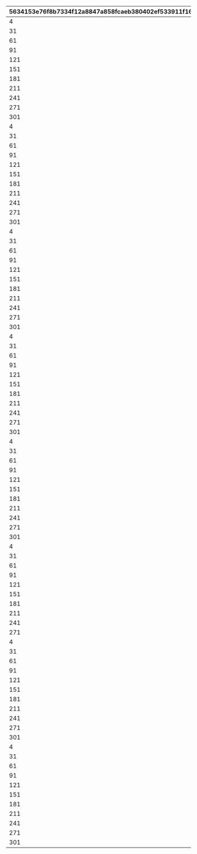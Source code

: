 |5634153e76f8b7334f12a8847a858fcaeb380402ef533911f164dd5b32636d58|5715acb4be4f0ad895cb0cd229f1e8e298af0dfde0fee294a39ab47c8aa204ba|ece501e058d21fc9aceb99ddfd606bb96856328c48f1899a785d0ea94a5e9117|ea1344180d95548d133691fc0b730470298e30769cd4fccef45496fc9f55ee07|d8f86e05d8d6ab7d39a223662915b18dc7479803968998e735b599daf9606201|103a5e5663f1b306ea811a6032008c06a0b1d37cae7f3e4d0836ab6b7f220314|d982c3cf11cc3e36a06f3cde8a4ee84cd28f2d88c29b0c1c056fa3256c2687af|ab504e830f5afb94768fc2e31fc2e985bf503a77867386c5901fbc18f861c361|18a645cb1468c28d6d92d03bb1bf15b524a31806fb53db241c261759f8333f21|4813428564b68d48f3a342a2289a39b402ddfefa74cf21c6c7a6fecf89cdda86|52b270734a526cdccd29b5fba424eca12008fd61b61dfe5d6564749ae0e36fdf|020ef58710cd3e354c9b70275f915c0f07f4cd6aaf2babd8db8128bc45b51057|20bd9170c50445831a6927c7e26c8d82be2af5104a8815a783d7ff35a22ea1b5|8996e7b975b1188f578792629b54f685800862411df52b50ead45fa941e13d87|
| --- | --- | --- | --- | --- | --- | --- | --- | --- | --- | --- | --- | --- | --- |
|4|30|6|1|7|1001|1|30|1|1|-1|1|1|1|
|31|60|6|1|11|1002|1|60|1|1|-1|1|1|1|
|61|90|6|1|15|1003|1|90|1|1|-1|1|1|1|
|91|120|6|1|19|1004|1|120|1|1|-1|1|1|1|
|121|150|6|1|23|1005|1|150|1|1|-1|1|1|1|
|151|180|6|1|27|1006|1|180|1|1|-1|1|1|1|
|181|210|6|1|29|1007|1|210|1|1|-1|1|1|1|
|211|240|6|1|31|1008|1|240|1|1|-1|1|1|1|
|241|270|6|1|31|1009|1|270|1|1|-1|1|1|1|
|271|300|6|1|31|1010|1|300|1|1|-1|1|1|1|
|301|310|6|1|31|1011|1|-1|1|1|-1|1|1|1|
|4|30|5|2|7|1101|1|30|1|1|-1|1|1|1|
|31|60|5|2|11|1102|1|60|1|1|-1|1|1|1|
|61|90|5|2|15|1103|1|90|1|1|-1|1|1|1|
|91|120|5|2|19|1104|1|120|1|1|-1|1|1|1|
|121|150|5|2|23|1105|1|150|1|1|-1|1|1|1|
|151|180|5|2|27|1106|1|180|1|1|-1|1|1|1|
|181|210|5|2|29|1107|1|210|1|1|-1|1|1|1|
|211|240|5|2|31|1108|1|240|1|1|-1|1|1|1|
|241|270|5|2|31|1109|1|270|1|1|-1|1|1|1|
|271|300|5|2|31|1110|1|300|1|1|-1|1|1|1|
|301|310|5|2|31|1111|1|-1|1|1|-1|1|1|1|
|4|-1|5|3|7|1201|1|30|1|1|-1|1|1|1|
|31|-1|5|3|11|1202|1|60|1|1|-1|1|1|1|
|61|-1|5|3|15|1203|1|90|1|1|-1|1|1|1|
|91|-1|5|3|19|1204|1|120|1|1|-1|1|1|1|
|121|-1|5|3|23|1205|1|150|1|1|-1|1|1|1|
|151|-1|5|3|27|1206|1|180|1|1|-1|1|1|1|
|181|-1|5|3|29|1207|1|210|1|1|-1|1|1|1|
|211|-1|5|3|31|1208|1|240|1|1|-1|1|1|1|
|241|-1|5|3|31|1209|1|270|1|1|-1|1|1|1|
|271|-1|5|3|31|1210|1|300|1|1|-1|1|1|1|
|301|-1|5|3|31|1211|1|-1|1|1|-1|1|1|1|
|4|30|5|4|7|1301|1|30|1|1|-1|1|1|1|
|31|60|5|4|10|1302|1|60|1|1|-1|1|1|1|
|61|90|5|4|13|1303|1|90|1|1|-1|1|1|1|
|91|120|5|4|16|1304|1|120|1|1|-1|1|1|1|
|121|150|5|4|19|1305|1|150|1|1|-1|1|1|1|
|151|180|5|4|22|1306|1|180|1|1|-1|1|1|1|
|181|210|5|4|25|1307|1|210|1|1|-1|1|1|1|
|211|240|5|4|28|1308|1|240|1|1|-1|1|1|1|
|241|270|5|4|28|1309|1|270|1|1|-1|1|1|1|
|271|300|5|4|28|1310|1|300|1|1|-1|1|1|1|
|301|310|5|4|28|1311|1|-1|1|1|-1|1|1|1|
|4|-1|5|5|7|1401|1|30|1|1|-1|1|1|1|
|31|-1|5|5|10|1402|1|60|1|1|-1|1|1|1|
|61|-1|5|5|13|1403|1|90|1|1|-1|1|1|1|
|91|-1|5|5|16|1404|1|120|1|1|-1|1|1|1|
|121|-1|5|5|19|1405|1|150|1|1|-1|1|1|1|
|151|-1|5|5|22|1406|1|180|1|1|-1|1|1|1|
|181|-1|5|5|25|1407|1|210|1|1|-1|1|1|1|
|211|-1|5|5|28|1408|1|240|1|1|-1|1|1|1|
|241|-1|5|5|28|1409|1|270|1|1|-1|1|1|1|
|271|-1|5|5|28|1410|1|300|1|1|-1|1|1|1|
|301|-1|5|5|28|1411|1|-1|1|1|-1|1|1|1|
|4|-1|3|6|7|1501|1|30|1|1|-1|1|1|1|
|31|-1|3|6|10|1502|1|60|1|1|-1|1|1|1|
|61|-1|3|6|13|1503|1|90|1|1|-1|1|1|1|
|91|-1|3|6|16|1504|1|120|1|1|-1|1|1|1|
|121|-1|3|6|19|1505|1|150|1|1|-1|1|1|1|
|151|-1|3|6|22|1506|1|180|1|1|-1|1|1|1|
|181|-1|3|6|22|1507|1|210|1|1|-1|1|1|1|
|211|-1|3|6|22|1508|1|240|1|1|-1|1|1|1|
|241|-1|3|6|22|1509|1|270|1|1|-1|1|1|1|
|271|-1|3|6|22|1510|1|-1|1|1|-1|1|1|1|
|4|30|6|7|7|1601|1|30|1|1|5|1|1|1|
|31|60|6|7|11|1602|1|60|1|1|5|1|1|1|
|61|90|6|7|15|1603|1|90|1|1|5|1|1|1|
|91|120|6|7|19|1604|1|120|1|1|5|1|1|1|
|121|150|6|7|23|1605|1|150|1|1|5|1|1|1|
|151|180|6|7|27|1606|1|180|1|1|5|1|1|1|
|181|210|6|7|29|1607|1|210|1|1|5|1|1|1|
|211|240|6|7|31|1608|1|240|1|1|5|1|1|1|
|241|270|6|7|31|1609|1|270|1|1|5|1|1|1|
|271|300|6|7|31|1610|1|300|1|1|5|1|1|1|
|301|310|6|7|31|1611|1|-1|1|1|5|1|1|1|
|4|30|5|8|7|1701|1|30|1|1|5|1|1|1|
|31|60|5|8|11|1702|1|60|1|1|5|1|1|1|
|61|90|5|8|15|1703|1|90|1|1|5|1|1|1|
|91|120|5|8|19|1704|1|120|1|1|5|1|1|1|
|121|150|5|8|23|1705|1|150|1|1|5|1|1|1|
|151|180|5|8|27|1706|1|180|1|1|5|1|1|1|
|181|210|5|8|29|1707|1|210|1|1|5|1|1|1|
|211|240|5|8|31|1708|1|240|1|1|5|1|1|1|
|241|270|5|8|31|1709|1|270|1|1|5|1|1|1|
|271|300|5|8|31|1710|1|300|1|1|5|1|1|1|
|301|310|5|8|31|1711|1|-1|1|1|5|1|1|1|